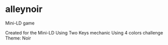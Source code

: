 # alleynoir
Mini-LD game

Created for the Mini-LD
Using Two Keys mechanic
Using 4 colors challenge
Theme: Noir
